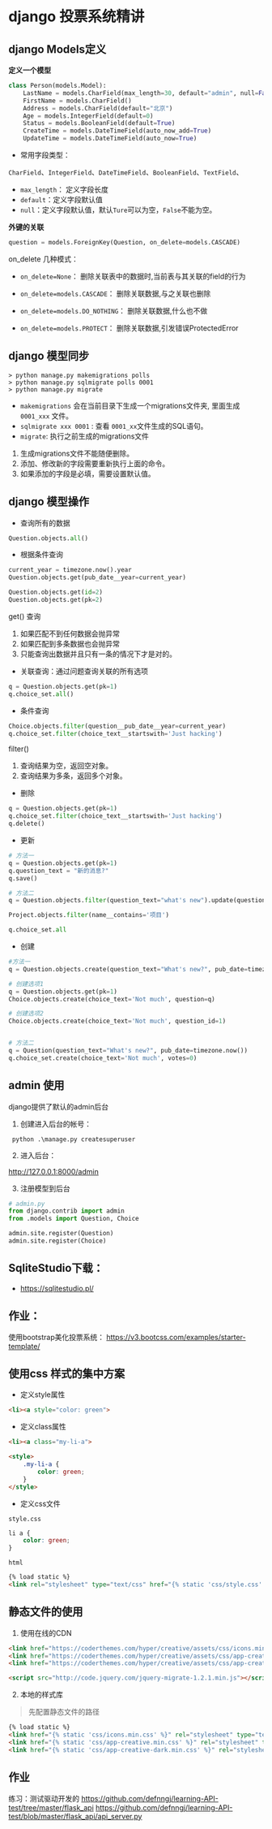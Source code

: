 # django 投票系统精讲


## django Models定义

__定义一个模型__

```py
class Person(models.Model):
    LastName = models.CharField(max_length=30, default="admin", null=False)
    FirstName = models.CharField()
    Address = models.CharField(default="北京")
    Age = models.IntegerField(default=0)
    Status = models.BooleanField(default=True)
    CreateTime = models.DateTimeField(auto_now_add=True)
    UpdateTime = models.DateTimeField(auto_now=True)
```

* 常用字段类型：

`CharField`、`IntegerField`、`DateTimeField`、`BooleanField`、`TextField`、


* `max_length`： 定义字段长度
* `default`：定义字段默认值
* `null`：定义字段默认值，默认`Ture`可以为空，`False`不能为空。


__外键的关联__

```py
question = models.ForeignKey(Question, on_delete=models.CASCADE)
```

on_delete 几种模式：

* `on_delete=None`： 删除关联表中的数据时,当前表与其关联的field的行为

* `on_delete=models.CASCADE`： 删除关联数据,与之关联也删除

* `on_delete=models.DO_NOTHING`： 删除关联数据,什么也不做

* `on_delete=models.PROTECT`： 删除关联数据,引发错误ProtectedError

## django 模型同步

```shell
> python manage.py makemigrations polls
> python manage.py sqlmigrate polls 0001
> python manage.py migrate
```

* `makemigrations` 会在当前目录下生成一个migrations文件夹, 里面生成 `0001_xxx` 文件。
* `sqlmigrate xxx 0001` : 查看 `0001_xx`文件生成的SQL语句。
* `migrate`: 执行之前生成的migrations文件

1. 生成migrations文件不能随便删除。
2. 添加、修改新的字段需要重新执行上面的命令。
3. 如果添加的字段是必填，需要设置默认值。


## django 模型操作

* 查询所有的数据

```py
Question.objects.all()
```

* 根据条件查询

```py
current_year = timezone.now().year
Question.objects.get(pub_date__year=current_year)

Question.objects.get(id=2)
Question.objects.get(pk=2)
```

get() 查询
1. 如果匹配不到任何数据会抛异常
2. 如果匹配到多条数据也会抛异常
3. 只能查询出数据并且只有一条的情况下才是对的。

* 关联查询：通过问题查询关联的所有选项

```py
q = Question.objects.get(pk=1)
q.choice_set.all()
```

* 条件查询

```py
Choice.objects.filter(question__pub_date__year=current_year)
q.choice_set.filter(choice_text__startswith='Just hacking')
```

filter()
1. 查询结果为空，返回空对象。
2. 查询结果为多条，返回多个对象。


* 删除

```py
q = Question.objects.get(pk=1)
q.choice_set.filter(choice_text__startswith='Just hacking')
q.delete()
```


* 更新  

```py
# 方法一
q = Question.objects.get(pk=1)
q.question_text = "新的消息?"
q.save()

# 方法二
q = Question.objects.filter(question_text="what's new").update(question_text="新的消息?")

Project.objects.filter(name__contains='项目')

q.choice_set.all
```

* 创建

```py
#方法一
q = Question.objects.create(question_text="What's new?", pub_date=timezone.now())

# 创建选项1
q = Question.objects.get(pk=1)
Choice.objects.create(choice_text='Not much', question=q)

# 创建选项2
Choice.objects.create(choice_text='Not much', question_id=1)


# 方法二
q = Question(question_text="What's new?", pub_date=timezone.now())
q.choice_set.create(choice_text='Not much', votes=0)

```

## admin 使用

django提供了默认的admin后台

1. 创建进入后台的帐号：
```
 python .\manage.py createsuperuser
```

2. 进入后台：

http://127.0.0.1:8000/admin

3. 注册模型到后台
```py
# admin.py
from django.contrib import admin
from .models import Question, Choice

admin.site.register(Question)
admin.site.register(Choice)

```

## SqliteStudio下载：

* https://sqlitestudio.pl/


## 作业：
使用bootstrap美化投票系统：
https://v3.bootcss.com/examples/starter-template/


## 使用css 样式的集中方案

* 定义style属性
```html
<li><a style="color: green">
```

* 定义class属性

```html
<li><a class="my-li-a">

<style>
    .my-li-a {
        color: green;
    }
</style>
```

* 定义css文件

`style.css`

```css
li a {
    color: green;
}
```

`html`
```html
{% load static %}
<link rel="stylesheet" type="text/css" href="{% static 'css/style.css' %}">

```

## 静态文件的使用

1. 使用在线的CDN

```html
<link href="https://coderthemes.com/hyper/creative/assets/css/icons.min.css" rel="stylesheet" type="text/css" />
<link href="https://coderthemes.com/hyper/creative/assets/css/app-creative.min.css" rel="stylesheet" type="text/css" id="light-style" />
<link href="https://coderthemes.com/hyper/creative/assets/css/app-creative-dark.min.css" rel="stylesheet" type="text/css" id="dark-style" />

<script src="http://code.jquery.com/jquery-migrate-1.2.1.min.js"></script>

```

2. 本地的样式库

> 先配置静态文件的路径

```html
{% load static %}
<link href="{% static 'css/icons.min.css' %}" rel="stylesheet" type="text/css" />
<link href="{% static 'css/app-creative.min.css' %}" rel="stylesheet" type="text/css" id="light-style" />
<link href="{% static 'css/app-creative-dark.min.css' %}" rel="stylesheet" type="text/css" id="dark-style" />
```

## 作业

练习：测试驱动开发的
https://github.com/defnngj/learning-API-test/tree/master/flask_api
https://github.com/defnngj/learning-API-test/blob/master/flask_api/api_server.py

